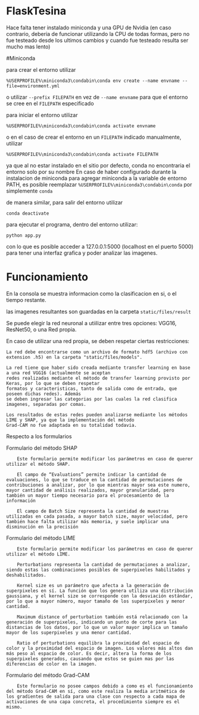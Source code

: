 # FlaskTesina
Hace falta tener instalado miniconda y una GPU de Nvidia (en caso contrario, deberia de funcionar utilizando la CPU de todas formas, pero no fue testeado desde los ultimos cambios y cuando fue testeado resulta ser mucho mas lento)

#Miniconda

para crear el entorno utilizar
```
%USERPROFILE%\miniconda3\condabin\conda env create --name envname --file=environment.yml
```
o utilizar ```--prefix FILEPATH``` en vez de ```--name envname``` para que el entorno se cree en el ```FILEPATH``` especificado

para iniciar el entorno utilizar
```
%USERPROFILE%\miniconda3\condabin\conda activate envname
```
o en el caso de crear el entorno en un ```FILEPATH``` indicado manualmente, utilizar
```
%USERPROFILE%\miniconda3\condabin\conda activate FILEPATH
```
ya que al no estar instalado en el sitio por defecto, conda no encontraria el entorno solo por su nombre
En caso de haber configurado durante la instalacion de miniconda para agregar miniconda a la variable de entorno PATH, es posible reemplazar ```%USERPROFILE%\miniconda3\condabin\conda``` por simplemente ```conda```


de manera similar, para salir del entorno utilizar
```
conda deactivate
```

para ejecutar el programa, dentro del entorno utilizar:
```
python app.py
```

con lo que es posible acceder a 127.0.0.1:5000 (localhost en el puerto 5000) para tener una interfaz grafica y poder analizar las imagenes.

# Funcionamiento

En la consola se muestra informacion como la clasificacion en si, o el tiempo restante.

las imagenes resultantes son guardadas en la carpeta  ```static/files/result```

Se puede elegir la red neuronal a utiilizar entre tres opciones: VGG16, ResNet50, o una Red propia.

En caso de utilizar una red propia, se deben respetar ciertas restricciones:
```
La red debe encontrarse como un archivo de formato hdf5 (archivo con extension .h5) en la carpeta "static/files/models".

La red tiene que haber sido creada mediante transfer learning en base a una red VGG16 (actualmente se aceptan
redes realizadas mediante el método de transfer learning provisto por Keras, por lo que se deben respetar
formatos y caracteristicas, tanto de salida como de entrada, que poseen dichas redes). Además
se deben ingresar las categorias por las cuales la red clasifica imagenes, separadas por comas.

Los resultados de estas redes pueden analizarse mediante los métodos LIME y SHAP, ya que la implementación del método
Grad-CAM no fue adaptada en su totalidad todavia.
```

Respecto a los formularios

Formulario del método SHAP
```
	Este formulario permite modificar los parámetros en caso de querer utilizar el método SHAP.

	El campo de “Evaluations” permite indicar la cantidad de evaluaciones, lo que se traduce en la cantidad de permutaciones de contribuciones a analizar, por lo que mientras mayor sea este numero, mayor cantidad de análisis realizados, mayor granularidad, pero también un mayor tiempo necesario para el procesamiento de la información

	El campo de Batch Size representa la cantidad de muestras utilizadas en cada pasada, a mayor batch size, mayor velocidad, pero también hace falta utilizar más memoria, y suele implicar una disminución en la precisión
 ```

Formulario del método LIME
```
	Este formulario permite modificar los parámetros en caso de querer utilizar el método LIME.

	Perturbations representa la cantidad de permutaciones a analizar, siendo estas las combinaciones posibles de superpixeles habilitados y deshabilitados.

	Kernel size es un parámetro que afecta a la generación de superpixeles en sí. La función que los genera utiliza una distribución gaussiana, y el kernel size se corresponde con la desviación estándar, por lo que a mayor número, mayor tamaño de los superpixeles y menor cantidad.

	Maximum distance of perturbation también está relacionado con la generación de superpixeles, indicando un punto de corte para las distancias de los datos, por lo que un valor mayor implica un tamaño mayor de los superpixeles y una menor cantidad.

	Ratio of perturbations equilibra la proximidad del espacio de color y la proximidad del espacio de imagen. Los valores más altos dan más peso al espacio de color. Es decir, altera la forma de los superpixeles generados, causando que estos se guien mas por las diferencias de color en la imagen.
```

Formulario del método Grad-CAM
```
	Este formulario no posee campos debido a como es el funcionamiento del método Grad-CAM en sí, como este realiza la media aritmética de los gradientes de salida para una clase con respecto a cada mapa de activaciones de una capa concreta, el procedimiento siempre es el mismo.
```
